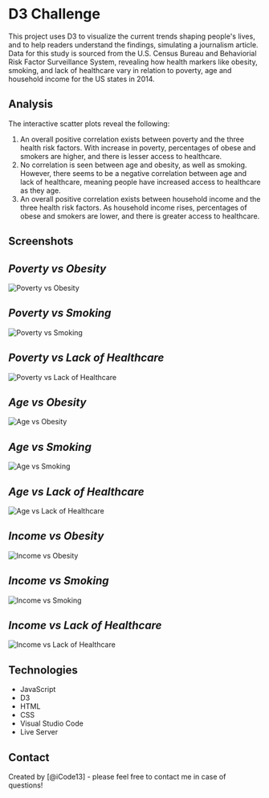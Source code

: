 # **D3 Challenge**
This project uses D3 to visualize the current trends shaping people's lives, and to help readers understand the findings, simulating a journalism article.
Data for this study is sourced from the U.S. Census Bureau and Behaviorial Risk Factor Surveillance System, revealing how health markers like obesity, smoking, and lack of healthcare vary in relation to poverty, age and household income for the US states in 2014.

## **Analysis**
The interactive scatter plots reveal the following:
1. An overall positive correlation exists between poverty and the three health risk factors. With increase in poverty, percentages of obese and smokers are higher, and there is lesser access to healthcare.
2. No correlation is seen between age and obesity, as well as smoking. However, there seems to be a negative correlation between age and lack of healthcare, meaning people have increased access to healthcare as they age.
3. An overall positive correlation exists between household income and the three health risk factors. As household income rises, percentages of obese and smokers are lower, and there is greater access to healthcare.

## **Screenshots**

## *Poverty vs Obesity*
![Poverty vs Obesity](./D3_data_journalism/Images/poverty1.png)
## *Poverty vs Smoking*
![Poverty vs Smoking](./D3_data_journalism/Images/poverty2.png)
## *Poverty vs Lack of Healthcare*
![Poverty vs Lack of Healthcare](./D3_data_journalism/Images/poverty3.png)

## *Age vs Obesity*
![Age vs Obesity](./D3_data_journalism/Images/age1.png)
## *Age vs Smoking*
![Age vs Smoking](./D3_data_journalism/Images/age2.png)
## *Age vs Lack of Healthcare*
![Age vs Lack of Healthcare](./D3_data_journalism/Images/age3.png)

## *Income vs Obesity*
![Income vs Obesity](./D3_data_journalism/Images/income1.png)
## *Income vs Smoking*
![Income vs Smoking](./D3_data_journalism/Images/income2.png)
## *Income vs Lack of Healthcare*
![Income vs Lack of Healthcare](./D3_data_journalism/Images/income3.png)

## Technologies
* JavaScript
* D3
* HTML
* CSS
* Visual Studio Code
* Live Server

## Contact
Created by [@iCode13] - please feel free to contact me in case of questions!